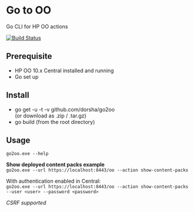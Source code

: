 # Go to OO
Go CLI for HP OO actions

[![Build Status](https://travis-ci.org/dorsha/go2oo.svg)](https://travis-ci.org/dorsha/go2oo)

## Prerequisite
* HP OO 10.x Central installed and running
* Go set up

## Install
* go get -u -t -v github.com/dorsha/go2oo  
  (or download as .zip / .tar.gz)
* go build (from the root directory)

## Usage
```go2oo.exe --help ```  

**Show deployed content packs example**  
```go2oo.exe --url https://localhost:8443/oo --action show-content-packs ```  

With authentication enabled in Central:  
```go2oo.exe --url https://localhost:8443/oo --action show-content-packs --user <user> --password <password> ```  
  
*CSRF supported*
